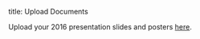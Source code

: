 title: Upload Documents

Upload your 2016 presentation slides and posters [here](https://www.dropbox.com/request/aVLwOWNZukR00zzxZNO2).
